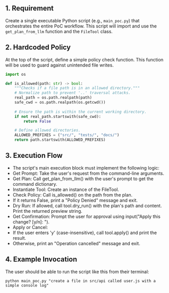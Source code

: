 ## 1. Requirement

Create a single executable Python script (e.g., `main_poc.py`) that orchestrates the entire PoC workflow. This script will import and use the `get_plan_from_llm` function and the `FileTool` class.

## 2. Hardcoded Policy

At the top of the script, define a simple policy check function. This function will be used to guard against unintended file writes.

```python
import os

def is_allowed(path: str) -> bool:
    """Checks if a file path is in an allowed directory."""
    # Normalize path to prevent '..' traversal attacks.
    real_path = os.path.realpath(path)
    safe_cwd = os.path.realpath(os.getcwd())
    
    # Ensure the path is within the current working directory.
    if not real_path.startswith(safe_cwd):
        return False

    # Define allowed directories.
    ALLOWED_PREFIXES = ("src/", "tests/", "docs/")
    return path.startswith(ALLOWED_PREFIXES)
```

## 3. Execution Flow
-  The script's main execution block must implement the following logic:
-  Get Prompt: Take the user's request from the command-line arguments.
-  Get Plan: Call get_plan_from_llm() with the user's prompt to get the command dictionary.
-  Instantiate Tool: Create an instance of the FileTool.
-  Check Policy: Call is_allowed() on the path from the plan.
  -  If it returns False, print a "Policy Denied" message and exit.
-  Dry Run: If allowed, call tool.dry_run() with the plan's path and content. Print the returned preview string.
-  Get Confirmation: Prompt the user for approval using input("Apply this change? [y/n]: ").
-  Apply or Cancel:
  -  If the user enters 'y' (case-insensitive), call tool.apply() and print the result.
  -  Otherwise, print an "Operation cancelled" message and exit.

## 4. Example Invocation
The user should be able to run the script like this from their terminal:
```
python main_poc.py "create a file in src/api called user.js with a simple console log"
```
